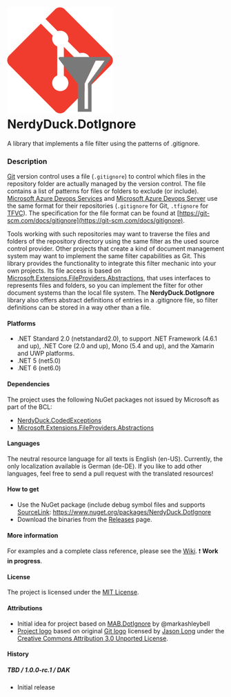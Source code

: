 # ![Logo](media/NerdyDuck.DotIgnore.svg) NerdyDuck.DotIgnore

A library that implements a file filter using the patterns of .gitignore.

### Description
[Git](https://git-scm.com/) version control uses a file (`.gitignore`) to control which files in the repository folder are actually managed by the version control.
The file contains a list of patterns for files or folders to exclude (or include).
[Microsoft Azure Devops Services](https://azure.microsoft.com/en-us/services/devops/) and [Microsoft Azure Devops Server](https://azure.microsoft.com/en-us/services/devops/server/) use the same format for their repositories (`.gitignore` for Git, `.tfignore` for [TFVC](https://docs.microsoft.com/en-us/azure/devops/repos/tfvc/what-is-tfvc?view=azure-devops)).
The specification for the file format can be found at [https://git-scm.com/docs/gitignore](https://git-scm.com/docs/gitignore).

Tools working with such repositories may want to traverse the files and folders of the repository directory using the same filter as the used source control provider.
Other projects that create a kind of document management system may want to implement the same filter capabilities as Git.
This library provides the functionality to integrate this filter mechanic into your own projects.
Its file access is based on [Microsoft.Extensions.FileProviders.Abstractions](https://docs.microsoft.com/de-de/dotnet/api/microsoft.extensions.fileproviders), that uses interfaces to represents files and folders, so you can implement the filter for other document systems than the local file system.
The **NerdyDuck.DotIgnore** library also offers abstract definitions of entries in a .gitignore file, so filter definitions can be stored in a way other than a file.

#### Platforms
- .NET Standard 2.0 (netstandard2.0), to support .NET Framework (4.6.1 and up), .NET Core (2.0 and up), Mono (5.4 and up), and the Xamarin and UWP platforms.
- .NET 5 (net5.0)
- .NET 6 (net6.0)

#### Dependencies
The project uses the following NuGet packages not issued by Microsoft as part of the BCL:
- [NerdyDuck.CodedExceptions](https://www.nuget.org/packages/NerdyDuck.CodedExceptions)
- [Microsoft.Extensions.FileProviders.Abstractions](https://www.nuget.org/packages/Microsoft.Extensions.FileProviders.Abstractions)

#### Languages
The neutral resource language for all texts is English (en-US). Currently, the only localization available is German (de-DE). If you like to add other languages, feel free to send a pull request with the translated resources!

#### How to get
- Use the NuGet package (include debug symbol files and supports [SourceLink](https://github.com/dotnet/sourcelink): https://www.nuget.org/packages/NerdyDuck.DotIgnore
- Download the binaries from the [Releases](../../releases/) page.

#### More information
For examples and a complete class reference, please see the [Wiki](../../wiki/). :exclamation: **Work in progress**.

#### License
The project is licensed under the [MIT License](LICENSE).

#### Attributions
- Initial idea for project based on [MAB.DotIgnore](https://github.com/markashleybell/MAB.DotIgnore) by @markashleybell
- [Project logo](media/NerdyDuck.DotIgnore.svg) based on original [Git logo](https://git-scm.com/downloads/logos) licensed by [Jason Long](https://twitter.com/jasonlong) under the [Creative Commons Attribution 3.0 Unported License](https://creativecommons.org/licenses/by/3.0/).
 
#### History
##### TBD / 1.0.0-rc.1 / DAK
- Initial release
